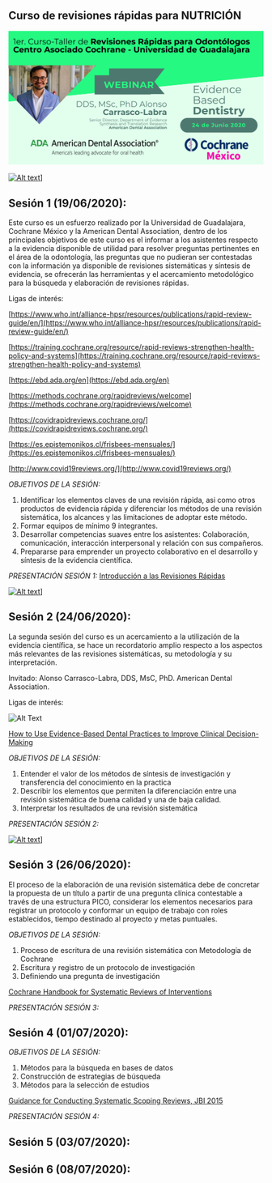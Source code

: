## Curso de revisiones rápidas para NUTRICIÓN
![Alt Text](Flyer_ADA_CUCS.png)

[![Alt text](https://img.youtube.com/vi/XvwE-VE--VQ/0.jpg)](https://youtu.be/XvwE-VE--VQ)] 


## Sesión 1 (19/06/2020):

Este curso es un esfuerzo realizado por la Universidad de Guadalajara, Cochrane México y la American Dental Association, dentro de los principales objetivos de este curso es el informar a los asistentes respecto a la evidencia disponible de utilidad para resolver preguntas pertinentes en el área de la odontología, las preguntas que no pudieran ser contestadas con la información ya disponible de revisiones sistemáticas y síntesis de evidencia, se ofrecerán las herramientas y el acercamiento metodológico para la búsqueda y elaboración de revisiones rápidas. 

Ligas de interés: 

[https://www.who.int/alliance-hpsr/resources/publications/rapid-review-guide/en/](https://www.who.int/alliance-hpsr/resources/publications/rapid-review-guide/en/)

[https://training.cochrane.org/resource/rapid-reviews-strengthen-health-policy-and-systems](https://training.cochrane.org/resource/rapid-reviews-strengthen-health-policy-and-systems)

[https://ebd.ada.org/en](https://ebd.ada.org/en)

[https://methods.cochrane.org/rapidreviews/welcome](https://methods.cochrane.org/rapidreviews/welcome)

[https://covidrapidreviews.cochrane.org/](https://covidrapidreviews.cochrane.org/)

[https://es.epistemonikos.cl/frisbees-mensuales/](https://es.epistemonikos.cl/frisbees-mensuales/)

[http://www.covid19reviews.org/](http://www.covid19reviews.org/)

*OBJETIVOS DE LA SESIÓN:* 
1. Identificar los elementos claves de una revisión rápida, asi como otros productos de evidencia rápida y diferenciar los métodos de una revisión sistemática, los alcances y las limitaciones de adoptar este método.  
2. Formar equipos de mínimo 9 integrantes.
3. Desarrollar competencias suaves entre los asistentes: Colaboración, comunicación, interacción interpersonal y relación con sus compañeros. 
4. Prepararse para emprender un proyecto colaborativo en el desarrollo y síntesis de la evidencia científica. 

*PRESENTACIÓN SESIÓN 1:* [Introducción a las Revisiones Rápidas](Sesión_1.pdf)

[![Alt text](https://img.youtube.com/vi/hJbOdVSduew/0.jpg)](https://youtu.be/hJbOdVSduew)] 

## Sesión 2 (24/06/2020):

La segunda sesión del curso es un acercamiento a la utilización de la evidencia científica, se hace un recordatorio amplio respecto a los aspectos más relevantes de las revisiones sistemáticas, su metodología y su interpretación. 

Invitado: Alonso Carrasco-Labra, DDS, MsC, PhD. American Dental Association.

Ligas de interés: 

![Alt Text](https://m.media-amazon.com/images/I/51xhKmCmIOL._SX260_.jpg)

[How to Use Evidence-Based Dental Practices to Improve Clinical Decision-Making](https://www.amazon.com.mx/Evidence-Based-Practices-Improve-Clinical-Decision-Making/dp/1684470617/ref=tmm_pap_swatch_0?_encoding=UTF8&qid=1593152485&sr=8-1)


*OBJETIVOS DE LA SESIÓN:* 
1. Entender el valor de los métodos de síntesis de investigación y transferencia del conocimiento en la practica 
2. Describir los elementos que permiten la diferenciación entre una revisión sistemática de buena calidad y una de baja calidad. 
3. Interpretar los resultados de una revisión sistemática 

*PRESENTACIÓN SESIÓN 2:*

[![Alt text](https://img.youtube.com/vi/Aq6zPuuPA08/0.jpg)](https://youtu.be/Aq6zPuuPA08)] 

## Sesión 3 (26/06/2020):

El proceso de la elaboración de una revisión sistemática debe de concretar la propuesta de un título a partir de una pregunta clínica contestable a través de una estructura PICO, considerar los elementos necesarios para registrar un protocolo y conformar un equipo de trabajo con roles establecidos, tiempo destinado al proyecto y metas puntuales. 


*OBJETIVOS DE LA SESIÓN:*
1. Proceso de escritura de una revisión sistemática con Metodología de Cochrane
2. Escritura y registro de un protocolo de investigación
3. Definiendo una pregunta de investigación

[Cochrane Handbook for Systematic Reviews of Interventions](https://training.cochrane.org/handbook/current)


*PRESENTACIÓN SESIÓN 3:*

## Sesión 4 (01/07/2020):


*OBJETIVOS DE LA SESIÓN:*
1. Métodos para la búsqueda en bases de datos
2. Construcción de estrategias de búsqueda
3. Métodos para la selección de estudios

[Guidance for Conducting Systematic Scoping Reviews, JBI 2015](https://journals.lww.com/ijebh/Fulltext/2015/09000/Guidance_for_conducting_systematic_scoping_reviews.5.aspx)

*PRESENTACIÓN SESIÓN 4:*

## Sesión 5 (03/07/2020):

## Sesión 6 (08/07/2020):
